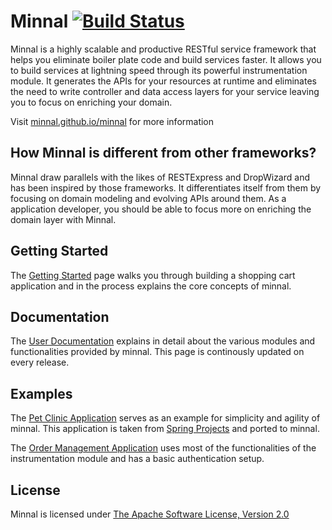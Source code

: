 Minnal  [![Build Status](https://travis-ci.org/minnal/minnal.png)](https://travis-ci.org/minnal/minnal)
======

Minnal is a highly scalable and productive RESTful service framework that helps you eliminate boiler plate code and build services faster. It allows you to build services at lightning speed through its powerful instrumentation module. It generates the APIs for your resources at runtime and eliminates the need to write controller and data access layers for your service leaving you to focus on enriching your domain.

Visit [minnal.github.io/minnal](http://minnal.github.io/minnal) for more information

## How Minnal is different from other frameworks?
Minnal draw parallels with the likes of RESTExpress and DropWizard and has been inspired by those frameworks. It differentiates itself from them by focusing on domain modeling and evolving APIs around them. As a application developer, you should be able to focus more on enriching the domain layer with Minnal.

## Getting Started
The [Getting Started](http://minnal.github.io/minnal/getting-started.html) page walks you through building a shopping cart application and in the process explains the core concepts of minnal.

## Documentation
The [User Documentation](http://minnal.github.io/minnal/manual/index.html) explains in detail about the various modules and functionalities provided by minnal. This page is continously updated on every release.

## Examples
The [Pet Clinic Application](https://github.com/minnal/minnal/tree/master/minnal-examples/minnal-examples-petclinic) serves as an example for simplicity and agility of minnal. This application is taken from [Spring Projects](https://github.com/spring-projects/spring-petclinic/) and ported to minnal.

The [Order Management Application](https://github.com/minnal/minnal/tree/master/minnal-examples/minnal-examples-oms) uses most of the functionalities of the instrumentation module and has a basic authentication setup.

## License
Minnal is licensed under [The Apache Software License, Version 2.0](http://www.apache.org/licenses/LICENSE-2.0.txt)

